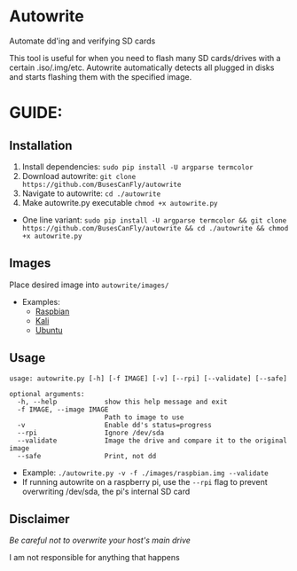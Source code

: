 # Autowrite
Automate dd'ing and verifying SD cards

This tool is useful for when you need to flash many SD cards/drives with a certain .iso/.img/etc. Autowrite automatically detects all plugged in disks and starts flashing them with the specified image.

# GUIDE:

## Installation
1. Install dependencies: `sudo pip install -U argparse termcolor`
2. Download autowrite: `git clone https://github.com/BusesCanFly/autowrite`
3. Navigate to autowrite: `cd ./autowrite`
4. Make autowrite.py executable `chmod +x autowrite.py`
* One line variant: `sudo pip install -U argparse termcolor && git clone https://github.com/BusesCanFly/autowrite && cd ./autowrite && chmod +x autowrite.py`

## Images
Place desired image into `autowrite/images/`
* Examples: 
    * [Raspbian](https://www.raspberrypi.org/downloads/raspbian/)
    * [Kali](https://www.kali.org/downloads/)
    * [Ubuntu](https://www.ubuntu.com/download)

## Usage
```
usage: autowrite.py [-h] [-f IMAGE] [-v] [--rpi] [--validate] [--safe]

optional arguments:
  -h, --help            show this help message and exit
  -f IMAGE, --image IMAGE
                        Path to image to use
  -v                    Enable dd's status=progress
  --rpi                 Ignore /dev/sda
  --validate            Image the drive and compare it to the original image
  --safe                Print, not dd
```
* Example: `./autowrite.py -v -f ./images/raspbian.img --validate`
* If running autowrite on a raspberry pi, use the `--rpi` flag to prevent overwriting /dev/sda, the pi's internal SD card

## Disclaimer
_Be careful not to overwrite your host's main drive_

I am not responsible for anything that happens
